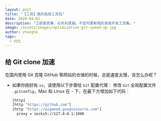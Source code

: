 ```yaml
---
layout: post
title: "【工具】我的高效工具包"
date: 2020-04-01
description: "工欲善其事，必先利其器。不定时更新我的高效开发工具集。"
image: /assets/images/optimization-git-speed-up.jpg
author: zhanghe
tags:
  - 优化
---
```


## 给 Git clone 加速

在国内使用 Git 克隆 GitHub 等网站的仓储的时候，总是速度太慢，该怎么办呢？

- 如果你刚好有 `ss`，请使用以下步骤给 `Git` 配置代理：
  修改 `Git` 全局配置文件 `.gitconfig`，Mac 和 Linux 在 `~` 下，在最下方增加如下代码：
  ```bash
  [http]
  [http "https://github.com"]
  [http "https://pigweed.googlesource.com"]
    proxy = socks5://127.0.0.1:1086
  ```
